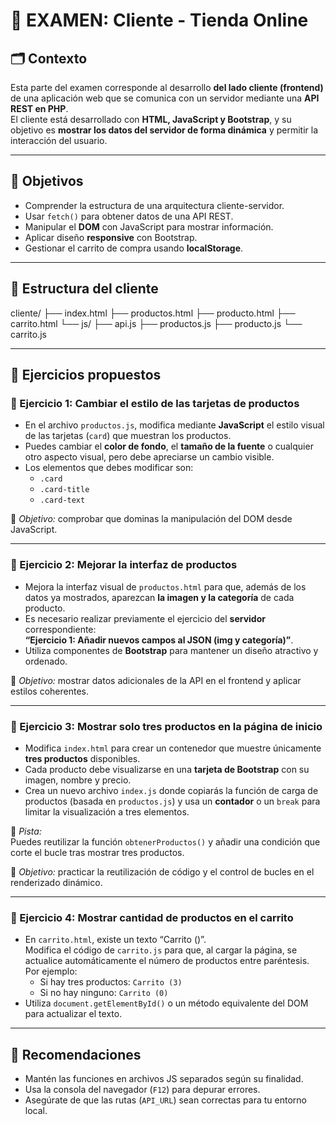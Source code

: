 # 🧠 EXAMEN: Cliente - Tienda Online

## 🗂️ Contexto
Esta parte del examen corresponde al desarrollo **del lado cliente (frontend)** de una aplicación web que se comunica con un servidor mediante una **API REST en PHP**.  
El cliente está desarrollado con **HTML, JavaScript y Bootstrap**, y su objetivo es **mostrar los datos del servidor de forma dinámica** y permitir la interacción del usuario.

---

## 🎯 Objetivos
- Comprender la estructura de una arquitectura cliente-servidor.
- Usar `fetch()` para obtener datos de una API REST.
- Manipular el **DOM** con JavaScript para mostrar información.
- Aplicar diseño **responsive** con Bootstrap.
- Gestionar el carrito de compra usando **localStorage**.

---

## 🧩 Estructura del cliente

cliente/
├── index.html
├── productos.html
├── producto.html
├── carrito.html
└── js/
├── api.js
├── productos.js
├── producto.js
└── carrito.js


---
## 🧪 Ejercicios propuestos

### 🔹 Ejercicio 1: Cambiar el estilo de las tarjetas de productos
- En el archivo `productos.js`, modifica mediante **JavaScript** el estilo visual de las tarjetas (`card`) que muestran los productos.  
- Puedes cambiar el **color de fondo**, el **tamaño de la fuente** o cualquier otro aspecto visual, pero debe apreciarse un cambio visible.  
- Los elementos que debes modificar son:
  - `.card`
  - `.card-title`
  - `.card-text`

📍 *Objetivo:* comprobar que dominas la manipulación del DOM desde JavaScript.

---

### 🔹 Ejercicio 2: Mejorar la interfaz de productos
- Mejora la interfaz visual de `productos.html` para que, además de los datos ya mostrados, aparezcan **la imagen y la categoría** de cada producto.  
- Es necesario realizar previamente el ejercicio del **servidor** correspondiente:  
  **“Ejercicio 1: Añadir nuevos campos al JSON (img y categoría)”**.
- Utiliza componentes de **Bootstrap** para mantener un diseño atractivo y ordenado.

📍 *Objetivo:* mostrar datos adicionales de la API en el frontend y aplicar estilos coherentes.



---

### 🔹 Ejercicio 3: Mostrar solo tres productos en la página de inicio
- Modifica `index.html` para crear un contenedor que muestre únicamente **tres productos** disponibles.  
- Cada producto debe visualizarse en una **tarjeta de Bootstrap** con su imagen, nombre y precio.
- Crea un nuevo archivo `index.js` donde copiarás la función de carga de productos (basada en `productos.js`) y usa un **contador** o un `break` para limitar la visualización a tres elementos.

📍 *Pista:*  
Puedes reutilizar la función `obtenerProductos()` y añadir una condición que corte el bucle tras mostrar tres productos.

📍 *Objetivo:* practicar la reutilización de código y el control de bucles en el renderizado dinámico.

---

### 🔹 Ejercicio 4: Mostrar cantidad de productos en el carrito
- En `carrito.html`, existe un texto “Carrito ()”.  
  Modifica el código de `carrito.js` para que, al cargar la página, se actualice automáticamente el número de productos entre paréntesis.  
  Por ejemplo:
  - Si hay tres productos: `Carrito (3)`
  - Si no hay ninguno: `Carrito (0)`
- Utiliza `document.getElementById()` o un método equivalente del DOM para actualizar el texto.


---

## 🧩 Recomendaciones
- Mantén las funciones en archivos JS separados según su finalidad.
- Usa la consola del navegador (`F12`) para depurar errores.
- Asegúrate de que las rutas (`API_URL`) sean correctas para tu entorno local.
